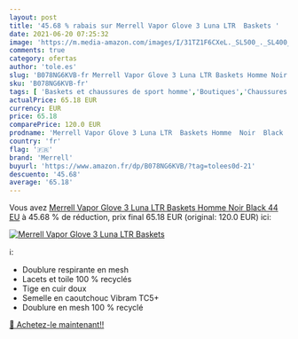 ```yaml
---
layout: post
title: '45.68 % rabais sur Merrell Vapor Glove 3 Luna LTR  Baskets '
date: 2021-06-20 07:25:32
image: 'https://m.media-amazon.com/images/I/31TZ1F6CXeL._SL500_._SL400_.jpg'
comments: true
category: ofertas
author: 'tole.es'
slug: 'B078NG6KVB-fr Merrell Vapor Glove 3 Luna LTR Baskets Homme Noir Black 44 EU'
sku: 'B078NG6KVB-fr'
tags: [ 'Baskets et chaussures de sport homme','Boutiques','Chaussures','Chaussures de running homme','Chaussures de sport homme','Chaussures de trail homme','Chaussures et Sacs','Chaussures homme','Custom Stores','merrell', ]
actualPrice: 65.18 EUR
currency: EUR
price: 65.18
comparePrice: 120.0 EUR
prodname: 'Merrell Vapor Glove 3 Luna LTR  Baskets Homme  Noir  Black   44 EU'
country: 'fr'
flag: '🇫🇷'
brand: 'Merrell'
buyurl: 'https://www.amazon.fr/dp/B078NG6KVB/?tag=tolees0d-21'
descuento: '45.68'
average: '65.18'
---
```


Vous avez [Merrell Vapor Glove 3 Luna LTR  Baskets Homme  Noir  Black   44 EU](https://www.amazon.fr/dp/B078NG6KVB/?tag=tolees0d-21)  à  45.68 % de réduction, prix final  65.18 EUR (original: 120.0 EUR) ici:

[![Merrell Vapor Glove 3 Luna LTR  Baskets ](https://m.media-amazon.com/images/I/31TZ1F6CXeL._SL500_._SL400_.jpg)](https://www.amazon.fr/dp/B078NG6KVB/?tag=tolees0d-21)

ℹ️:

- Doublure respirante en mesh
- Lacets et toile 100 % recyclés
- Tige en cuir doux
- Semelle en caoutchouc Vibram TC5+
- Doublure en mesh 100 % recyclé

[🛒 Achetez-le maintenant!!](https://www.amazon.fr/dp/B078NG6KVB/?tag=tolees0d-21)
